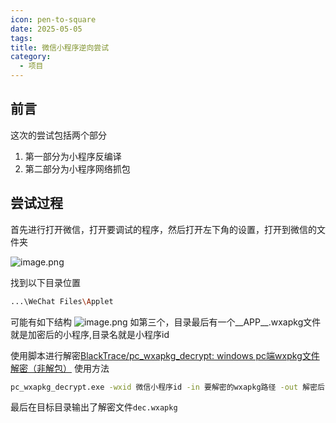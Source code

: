 ```yaml
---
icon: pen-to-square
date: 2025-05-05
tags: 
title: 微信小程序逆向尝试
category:
  - 项目
---
```

## 前言
这次的尝试包括两个部分
1. 第一部分为小程序反编译
2. 第二部分为小程序网络抓包

## 尝试过程
首先进行打开微信，打开要调试的程序，然后打开左下角的设置，打开到微信的文件夹

![image.png](https://cdn.jsdelivr.net/gh/fakeppa/blog-img/20250505145610.png)

找到以下目录位置
```bash
...\WeChat Files\Applet
```
可能有如下结构
![image.png](https://cdn.jsdelivr.net/gh/fakeppa/blog-img/20250505150110.png)
如第三个，目录最后有一个__APP__.wxapkg文件就是加密后的小程序,目录名就是小程序id

使用脚本进行解密[BlackTrace/pc_wxapkg_decrypt: windows pc端wxpkg文件解密（非解包）](https://github.com/BlackTrace/pc_wxapkg_decrypt)
使用方法
```bash
pc_wxapkg_decrypt.exe -wxid 微信小程序id -in 要解密的wxapkg路径 -out 解密后的路径
```

最后在目标目录输出了解密文件`dec.wxapkg`
